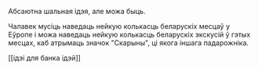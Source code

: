 
Абсаютна шальная ідэя, але можа быць.

Чалавек мусіць наведаць нейкую колькасць беларускіх месцаў у Еўропе і можа наведаць нейкую колькасць беларускіх экскусій ў гэтых месцах, каб атрымаць значок "Скарыны", ці якога іншага падарожніка.

[[ідэі для банка ідэй]]

